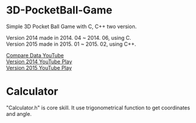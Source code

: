 # 3D-PocketBall-Game
Simple 3D Pocket Ball Game with C, C++ two version.

Version 2014 made in 2014. 04 ~ 2014. 06, using C. </br>
Version 2015 made in 2015. 01 ~ 2015. 02, using C++.

<a href="https://www.youtube.com/watch?v=ZME0q9XkJLQ&index=3&list=PLqOZPJ7R__lmP1_jeBIpzkP39Z19Uigjs">Compare Data YouTube</a></br>
<a href="https://www.youtube.com/watch?v=gkTJsIss3yQ&list=PLqOZPJ7R__lmP1_jeBIpzkP39Z19Uigjs&index=4">Version 2014 YouTube Play</a></br>
<a href="https://www.youtube.com/watch?v=2dmOprpeli0&index=5&list=PLqOZPJ7R__lmP1_jeBIpzkP39Z19Uigjs">Version 2015 YouTube Play</a></br>

# Calculator
  "Calculator.h" is core skill. It use trigonometrical function to get coordinates and angle.
  
